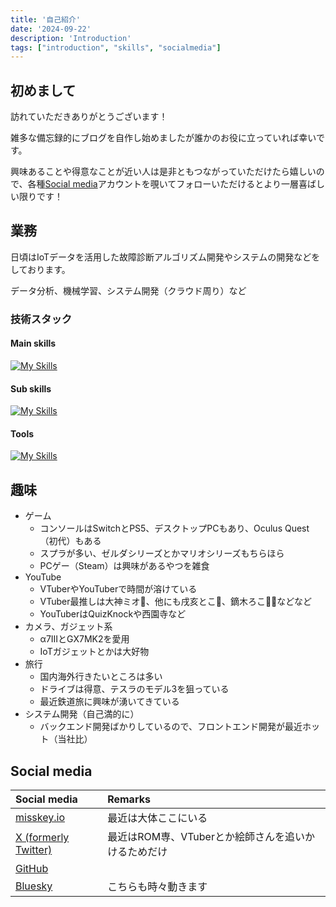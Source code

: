 ```yaml
---
title: '自己紹介'
date: '2024-09-22'
description: 'Introduction'
tags: ["introduction", "skills", "socialmedia"]
---
```


## 初めまして

訪れていただきありがとうございます！

雑多な備忘録的にブログを自作し始めましたが誰かのお役に立っていれば幸いです。

興味あることや得意なことが近い人は是非ともつながっていただけたら嬉しいので、各種[Social media](#social-media)アカウントを覗いてフォローいただけるとより一層喜ばしい限りです！

## 業務

日頃はIoTデータを活用した故障診断アルゴリズム開発やシステムの開発などをしております。

データ分析、機械学習、システム開発（クラウド周り）など

### 技術スタック

#### Main skills

[![My Skills](https://skillicons.dev/icons?i=py,sklearn,tensorflow,linux,ubuntu,aws,dynamodb,postgres,sqlite,md,git,gitlab,github,bash,regex&perline=8)](https://skillicons.dev)

#### Sub skills

[![My Skills](https://skillicons.dev/icons?i=docker,c,cloudflare,firebase,vercel,html,css,js,ts,nodejs,react,nextjs,vue,nuxtjs,bootstrap,tailwind,vuetify,opencv,selenium&perline=8)](https://skillicons.dev)

#### Tools
[![My Skills](https://skillicons.dev/icons?i=vscode,obsidian,latex&perline=8)](https://skillicons.dev)

## 趣味

- ゲーム
  - コンソールはSwitchとPS5、デスクトップPCもあり、Oculus Quest（初代）もある
  - スプラが多い、ゼルダシリーズとかマリオシリーズもちらほら
  - PCゲー（Steam）は興味があるやつを雑食
- YouTube
  - VTuberやYouTuberで時間が溶けている
  - VTuber最推しは大神ミオ🌲、他にも戌亥とこ🍹、鏑木ろこ🍕🎢などなど
  - YouTuberはQuizKnockや西園寺など
- カメラ、ガジェット系
  - α7IIIとGX7MK2を愛用
  - IoTガジェットとかは大好物
- 旅行
  - 国内海外行きたいところは多い
  - ドライブは得意、テスラのモデル3を狙っている
  - 最近鉄道旅に興味が湧いてきている
- システム開発（自己満的に）
  - バックエンド開発ばかりしているので、フロントエンド開発が最近ホット（当社比）

## Social media

| Social media                                          | Remarks                                             |
| :---------------------------------------------------- | :-------------------------------------------------- |
| [misskey.io](https://misskey.io/@Laplusdestiny)       | 最近は大体ここにいる                                |
| [X (formerly Twitter)](https://x.com/Laplusdestiny)   | 最近はROM専、VTuberとか絵師さんを追いかけるためだけ |
| [GitHub](https://github.com/Laplusdestiny)            |                                                     |
| [Bluesky](https://bsky.app/profile/laplusdestiny.com) | こちらも時々動きます                                |
